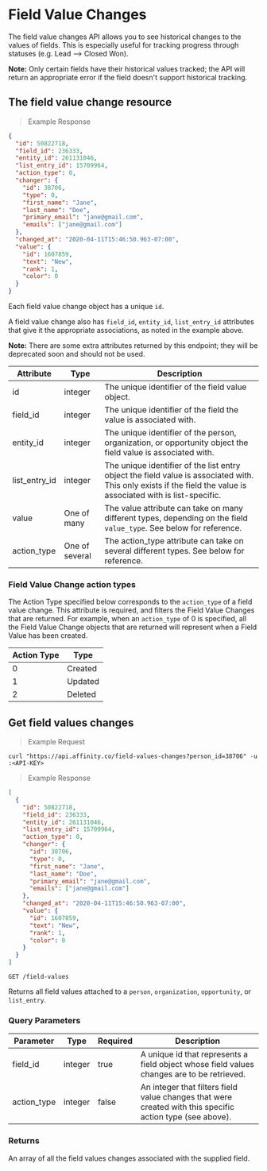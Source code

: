 # Field Value Changes

The field value changes API allows you to see historical changes to the values of fields.
This is especially useful for tracking progress through statuses (e.g. Lead --> Closed Won).

**Note:**
Only certain fields have their historical values tracked; the API will return an appropriate
error if the field doesn't support historical tracking.

## The field value change resource

> Example Response

```json
{
  "id": 50822718,
  "field_id": 236333,
  "entity_id": 261131046,
  "list_entry_id": 15709964,
  "action_type": 0,
  "changer": {
    "id": 38706,
    "type": 0,
    "first_name": "Jane",
    "last_name": "Doe",
    "primary_email": "jane@gmail.com",
    "emails": ["jane@gmail.com"]
  },
  "changed_at": "2020-04-11T15:46:50.963-07:00",
  "value": {
    "id": 1607859,
    "text": "New",
    "rank": 1,
    "color": 0
  }
}
```

Each field value change object has a unique `id`.

A field value change also has `field_id`, `entity_id`, `list_entry_id` attributes that give it the
appropriate associations, as noted in the example above.

**Note:**
There are some extra attributes returned by this endpoint; they will be deprecated soon and
should not be used.

| Attribute     | Type           | Description                                                                                                                                                     |
| ------------- | -------------- | --------------------------------------------------------------------------------------------------------------------------------------------------------------- |
| id            | integer        | The unique identifier of the field value object.                                                                                                                |
| field_id      | integer        | The unique identifier of the field the value is associated with.                                                                                                |
| entity_id     | integer        | The unique identifier of the person, organization, or opportunity object the field value is associated with.                                                    |
| list_entry_id | integer        | The unique identifier of the list entry object the field value is associated with. This only exists if the field the value is associated with is list-specific. |
| value         | One of many    | The value attribute can take on many different types, depending on the field `value_type`. See below for reference.                                             |
| action_type   | One of several | The action_type attribute can take on several different types. See below for reference.                                                                         |

### Field Value Change action types

The Action Type specified below corresponds to the `action_type` of a field value change.
This attribute is required, and filters the Field Value Changes that are returned. For example,
when an `action_type` of 0 is specified, all the Field Value Change objects that are returned
will represent when a Field Value has been created.

| Action Type | Type    |
| ----------- | ------- |
| 0           | Created |
| 1           | Updated |
| 2           | Deleted |

## Get field values changes

> Example Request

```shell
curl "https://api.affinity.co/field-values-changes?person_id=38706" -u :<API-KEY>
```

> Example Response

```json
[
  {
    "id": 50822718,
    "field_id": 236333,
    "entity_id": 261131046,
    "list_entry_id": 15709964,
    "action_type": 0,
    "changer": {
      "id": 38706,
      "type": 0,
      "first_name": "Jane",
      "last_name": "Doe",
      "primary_email": "jane@gmail.com",
      "emails": ["jane@gmail.com"]
    },
    "changed_at": "2020-04-11T15:46:50.963-07:00",
    "value": {
      "id": 1607859,
      "text": "New",
      "rank": 1,
      "color": 0
    }
  }
]
```

`GET /field-values`

Returns all field values attached to a `person`, `organization`, `opportunity`, or `list_entry`.

### Query Parameters

| Parameter   | Type    | Required | Description                                                                                               |
| ----------- | ------- | -------- | --------------------------------------------------------------------------------------------------------- |
| field_id    | integer | true     | A unique id that represents a field object whose field values changes are to be retrieved.                |
| action_type | integer | false    | An integer that filters field value changes that were created with this specific action type (see above). |

### Returns

An array of all the field values changes associated with the supplied field.

